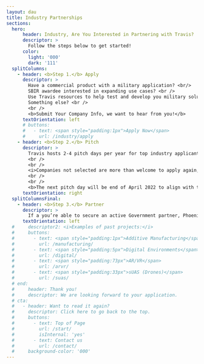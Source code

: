 ```yaml
---
layout: dau
title: Industry Partnerships
sections:
  hero:
      header: Industry, Are You Interested in Partnering with Travis?
      descriptor: >
        Follow the steps below to get started!
      color:
        light: '000'
        dark: '111'
  splitColumns:
    - header: <b>Step 1.</b> Apply
      descriptor: > 
        Have a commercial product with a military application? <br/>
        SBIR awardee interested in expanding use cases? <br />
        Use Travis resources to help test and develop you military solution? <br />
        Something else? <br />
        <br />
        <b>Submit Your Company Info, we want to hear from you!</b>
      textOrientation: left
      # buttons:
      #   - text: <span style="padding:1px">Apply Now</span>
      #     url: /industry/apply
    - header: <b>Step 2.</b> Pitch
      descriptor: >
        Travis hosts 2-4 pitch days per year for top industry applicants.  Selected companies will pitch before a key Travis Stakeholders, to include the 60th Air Mobility Wing Vice Wing Commander as the event chair.  Base functional Area Experts, Spark, Base Legal, and Contracting all join in these events to be able to rapidly make decisions on next steps.  Companies have the opportunity to leave with an immediate partnership.
        <br />
        <br />
        <i>Companies not selected are more than welcome to apply again, and all application materials will be distributed to our local innovation network to gauge interest.</i>
        <br />
        <br />
        <b>The next pitch day will be end of April 2022 to align with the associated AFWERX SBIR opening.  Spark will inform all industry applicants by the first week of April if they are being invited to pitch.</b>
      textOrientation: right
  splitColumnsFinal:
    - header: <b>Step 3.</b> Partner
      descriptor: >
        If a you’re able to secure an active Government partner, Phoenix Spark will work with you and the airmen to bring that solution to reality!
      textOrientation: left
  #     descriptor2: <i>Examples of past projects:</i>
  #     buttons:
  #       - text: <span style="padding:1px">Additive Manufacturing</span>
  #         url: /manufacturing/
  #       - text: <span style="padding:5px">Digital Environments</span>
  #         url: /digital/
  #       - text: <span style="padding:73px">AR/VR</span>
  #         url: /arvr/
  #       - text: <span style="padding:33px">sUAS (Drones)</span>
  #         url: /suas/
  # end:
  #     header: Thank you!
  #     descriptor: We are looking forward to your application.
  # cta:
  #   - header: Want to read it again?
  #     descriptor: Click here to go back to the top.
  #     buttons:
  #       - text: Top of Page
  #         url: /start/
  #         isInternal: 'yes'
  #       - text: Contact us
  #         url: /contact/
  #     background-color: '000'
---
```

